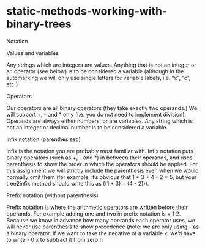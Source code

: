# static-methods-working-with-binary-trees

Notation

Values and variables

Any strings which are integers are values. Anything that is not an integer or an operator (see below) is to be considered a variable (although in the automarking we will only use single letters for variable labels, i.e. “x”, “c”, etc.)

Operators

Our operators are all binary operators (they take exactly two operands.) We will support +, - and * only (i.e. you do not need to implement division). Operands are always either numbers, or are variables. Any string which is not an integer or decimal number is to be considered a variable.

Infix notation (parenthesised)

Infix is the notation you are probably most familiar with. Infix notation puts binary operators (such as +, - and *) in between their operands, and uses parenthesis to show the order in which the operators should be applied. For this assignment we will strictly include the parenthesis even when we would normally omit them (for example, it’s obvious that 1 * 3 + 4 - 2 = 5, but your tree2infix method should write this as ((1 * 3) + (4 - 2))).

Prefix notation (without parenthesis)

Prefix notation is where the arithmetic operators are written before their operands. For example adding one and two in prefix notation is + 1 2. Because we know in advance how many operands each operator uses, we will never use parenthesis to show precedence (note: we are only using - as a binary operator. If we want to take the negative of a variable x, we’d have to write - 0 x to subtract it from zero.n
